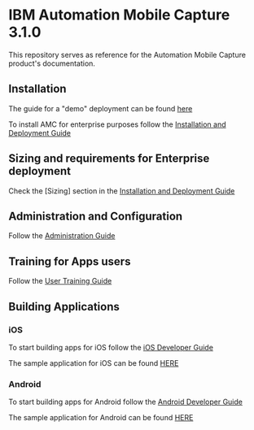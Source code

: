 # IBM Automation Mobile Capture 3.1.0

This repository serves as reference for the Automation Mobile Capture product's documentation.

## Installation

The guide for a "demo" deployment can be found [here](https://github.com/ibm-ecm/automation-mobile-capture-local-deployment)

To install AMC for enterprise purposes follow the [Installation and Deployment Guide]()

## Sizing and requirements for Enterprise deployment

Check the [Sizing] section in the [Installation and Deployment Guide]()

## Administration and Configuration

Follow the [Administration Guide](admin/AMC_Administration_Guide.md)

## Training for Apps users 

Follow the [User Training Guide]()

## Building  Applications

### iOS 
To start building apps for iOS follow the [iOS Developer Guide](SDK/iOS/DeveloperGuide.md)

The sample application for iOS can be found [HERE]()

### Android
To start building apps for Android follow the [Android Developer Guide]()

The sample application for Android can be found [HERE]()